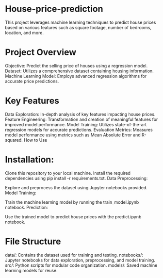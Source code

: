 # House-price-prediction
This project leverages machine learning techniques to predict house prices based on various features such as square footage, number of bedrooms, location, and more.
# Project Overview
Objective: Predict the selling price of houses using a regression model.
Dataset: Utilizes a comprehensive dataset containing housing information.
Machine Learning Model: Employs advanced regression algorithms for accurate price predictions.
# Key Features
Data Exploration: In-depth analysis of key features impacting house prices.
Feature Engineering: Transformation and creation of meaningful features for improved model performance.
Model Training: Utilizes state-of-the-art regression models for accurate predictions.
Evaluation Metrics: Measures model performance using metrics such as Mean Absolute Error and R-squared.
How to Use
# Installation:

Clone this repository to your local machine.
Install the required dependencies using pip install -r requirements.txt.
Data Preprocessing:

Explore and preprocess the dataset using Jupyter notebooks provided.
Model Training:

Train the machine learning model by running the train_model.ipynb notebook.
Prediction:

Use the trained model to predict house prices with the predict.ipynb notebook.
# File Structure
data/: Contains the dataset used for training and testing.
notebooks/: Jupyter notebooks for data exploration, preprocessing, and model training.
src/: Python scripts for modular code organization.
models/: Saved machine learning models for reuse.
